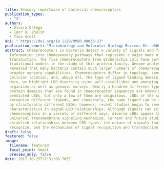 ```yaml
---
title: Sensory repertoire of bacterial chemoreceptors
publication_types:
  - "2"
authors:
  - Álvaro Ortega
  - Igor B. Zhulin
  - Tino Krell
doi: " https://doi.org/10.1128/MMBR.00033-17"
publication_short: "Microbiology and Molecular Biology Reviews 81: e00033-17"
abstract: Chemoreceptors in bacteria detect a variety of signals and feed this
  information into chemosensory pathways that represent a major mode of signal
  transduction. The five chemoreceptors from Escherichia coli have served as
  traditional models in the study of this protein family. Genome analyses
  revealed that many bacteria contain much larger numbers of chemoreceptors with
  broader sensory capabilities. Chemoreceptors differ in topology, sensing mode,
  cellular location, and, above all, the type of ligand binding domain (LBD).
  Here, we highlight LBD diversity using well-established and emerging model
  organisms as well as genomic surveys. Nearly a hundred different types of
  protein domains that are found in chemoreceptor sequences are known or
  predicted LBDs, but only a few of them are ubiquitous. LBDs of the same class
  recognize different ligands, and conversely, the same ligand can be recognized
  by structurally different LBDs; however, recent studies began to reveal common
  characteristics in signal-LBD relationships. Although signals can stimulate
  chemoreceptors in a variety of different ways, diverse LBDs appear to employ a
  universal transmembrane signaling mechanism. Current and future studies aim to
  establish relationships between LBD types, the nature of signals that they
  recognize, and the mechanisms of signal recognition and transduction.
draft: false
featured: false
image:
  filename: featured
  focal_point: Smart
  preview_only: false
date: 2017-10-25T17:51:08.705Z
---
```

